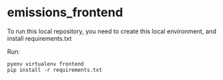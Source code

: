 # emissions_frontend

 To run this local repository, you need to create this local environment, and install requirements.txt

Run:


```
pyenv virtualenv frontend
pip install -r requirements.txt
```
